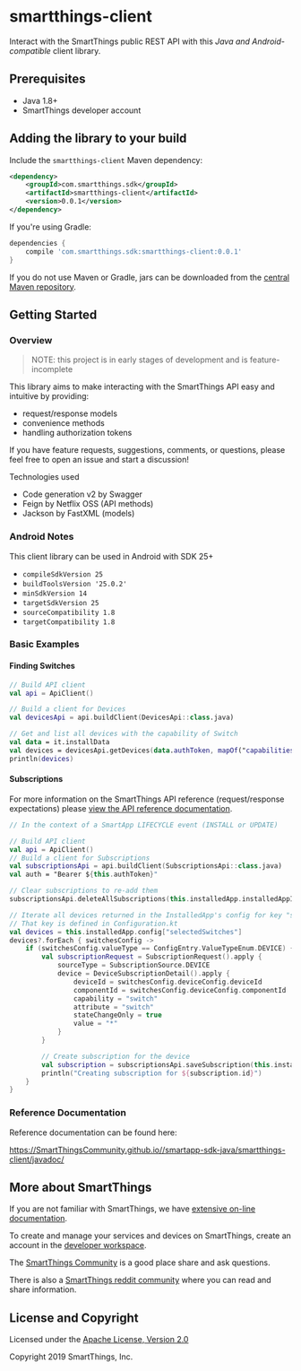 # smartthings-client

Interact with the SmartThings public REST API with this _Java and Android-compatible_ client library.

## Prerequisites

* Java 1.8+
* SmartThings developer account

## Adding the library to your build

Include the `smartthings-client` Maven dependency:

```xml
<dependency>
    <groupId>com.smartthings.sdk</groupId>
    <artifactId>smartthings-client</artifactId>
    <version>0.0.1</version>
</dependency>
```

If you're using Gradle:

```gradle
dependencies {
    compile 'com.smartthings.sdk:smartthings-client:0.0.1'
}
```

If you do not use Maven or Gradle, jars can be downloaded from the
[central Maven repository](https://search.maven.org/search?q=g:com.smartthings.sdk%20a:smartthings-client).

## Getting Started

### Overview

> NOTE: this project is in early stages of development and is feature-incomplete

This library aims to make interacting with the SmartThings API easy and intuitive by providing:
* request/response models
* convenience methods
* handling authorization tokens

If you have feature requests, suggestions, comments, or questions, please feel free to open an issue and start a discussion!

Technologies used

* Code generation v2 by Swagger
* Feign by Netflix OSS (API methods)
* Jackson by FastXML (models)

### Android Notes

This client library can be used in Android with SDK 25+

* `compileSdkVersion 25`
* `buildToolsVersion '25.0.2'`
* `minSdkVersion 14`
* `targetSdkVersion 25`
* `sourceCompatibility 1.8`
* `targetCompatibility 1.8`

### Basic Examples

#### Finding Switches

```kotlin
// Build API client
val api = ApiClient()

// Build a client for Devices
val devicesApi = api.buildClient(DevicesApi::class.java)

// Get and list all devices with the capability of Switch
val data = it.installData
val devices = devicesApi.getDevices(data.authToken, mapOf("capabilities" to listOf("switch")))
println(devices)
```

#### Subscriptions

For more information on the SmartThings API reference (request/response expectations) please [view the API reference documentation](https://smartthings.developer.samsung.com/docs/api-ref/st-api.html).

```kotlin
// In the context of a SmartApp LIFECYCLE event (INSTALL or UPDATE)

// Build API client
val api = ApiClient()
// Build a client for Subscriptions
val subscriptionsApi = api.buildClient(SubscriptionsApi::class.java)
val auth = "Bearer ${this.authToken}"

// Clear subscriptions to re-add them
subscriptionsApi.deleteAllSubscriptions(this.installedApp.installedAppId, auth, emptyMap())

// Iterate all devices returned in the InstalledApp's config for key "selectedSwitches"
// That key is defined in Configuration.kt
val devices = this.installedApp.config["selectedSwitches"]
devices?.forEach { switchesConfig ->
    if (switchesConfig.valueType == ConfigEntry.ValueTypeEnum.DEVICE) {
        val subscriptionRequest = SubscriptionRequest().apply {
            sourceType = SubscriptionSource.DEVICE
            device = DeviceSubscriptionDetail().apply {
                deviceId = switchesConfig.deviceConfig.deviceId
                componentId = switchesConfig.deviceConfig.componentId
                capability = "switch"
                attribute = "switch"
                stateChangeOnly = true
                value = "*"
            }
        }

        // Create subscription for the device
        val subscription = subscriptionsApi.saveSubscription(this.installedApp.installedAppId, null, subscriptionRequest)
        println("Creating subscription for ${subscription.id}")
    }
}
```

### Reference Documentation

Reference documentation can be found here:

https://SmartThingsCommunity.github.io//smartapp-sdk-java/smartthings-client/javadoc/

## More about SmartThings

If you are not familiar with SmartThings, we have
[extensive on-line documentation](https://smartthings.developer.samsung.com/develop/index.html).

To create and manage your services and devices on SmartThings, create an account in the
[developer workspace](https://devworkspace.developer.samsung.com/).

The [SmartThings Community](https://community.smartthings.com/c/developers/) is a good place share and
ask questions.

There is also a [SmartThings reddit community](https://www.reddit.com/r/SmartThings/) where you
can read and share information.

## License and Copyright

Licensed under the [Apache License, Version 2.0](https://www.apache.org/licenses/LICENSE-2.0)

Copyright 2019 SmartThings, Inc.
